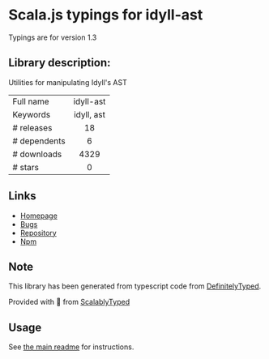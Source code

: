 
# Scala.js typings for idyll-ast

Typings are for version 1.3

## Library description:
Utilities for manipulating Idyll's AST

|                    |                 |
| ------------------ | :-------------: |
| Full name          | idyll-ast |
| Keywords           | idyll, ast |
| # releases         | 18 |
| # dependents       | 6 |
| # downloads        | 4329 |
| # stars            | 0 |

## Links
- [Homepage](https://github.com/idyll-lang/idyll/tree/master/packages/idyll-ast)
- [Bugs](https://github.com/idyll-lang/idyll/tree/master/packages/idyll-ast)
- [Repository](https://github.com/idyll-lang/idyll)
- [Npm](https://www.npmjs.com/package/idyll-ast)
    


## Note
This library has been generated from typescript code from [DefinitelyTyped](https://definitelytyped.org).

Provided with :purple_heart: from [ScalablyTyped](https://github.com/oyvindberg/ScalablyTyped)

## Usage
See [the main readme](../../readme.md) for instructions.


